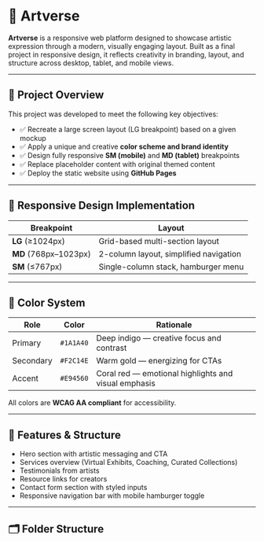 # 🎨 Artverse

**Artverse** is a responsive web platform designed to showcase artistic expression through a modern, visually engaging layout. Built as a final project in responsive design, it reflects creativity in branding, layout, and structure across desktop, tablet, and mobile views.

---

## 🌟 Project Overview

This project was developed to meet the following key objectives:

- ✅ Recreate a large screen layout (LG breakpoint) based on a given mockup
- ✅ Apply a unique and creative **color scheme and brand identity**
- ✅ Design fully responsive **SM (mobile)** and **MD (tablet)** breakpoints
- ✅ Replace placeholder content with original themed content
- ✅ Deploy the static website using **GitHub Pages**

---

## 📱 Responsive Design Implementation

| Breakpoint | Layout |
|------------|--------|
| **LG** (≥1024px) | Grid-based multi-section layout |
| **MD** (768px–1023px) | 2-column layout, simplified navigation |
| **SM** (≤767px) | Single-column stack, hamburger menu |

---

## 🎨 Color System

| Role      | Color      | Rationale |
|-----------|------------|-----------|
| Primary   | `#1A1A40`  | Deep indigo — creative focus and contrast |
| Secondary | `#F2C14E`  | Warm gold — energizing for CTAs |
| Accent    | `#E94560`  | Coral red — emotional highlights and visual emphasis |

All colors are **WCAG AA compliant** for accessibility.

---

## 🧱 Features & Structure

- Hero section with artistic messaging and CTA
- Services overview (Virtual Exhibits, Coaching, Curated Collections)
- Testimonials from artists
- Resource links for creators
- Contact form section with styled inputs
- Responsive navigation bar with mobile hamburger toggle

---

## 🗂️ Folder Structure



